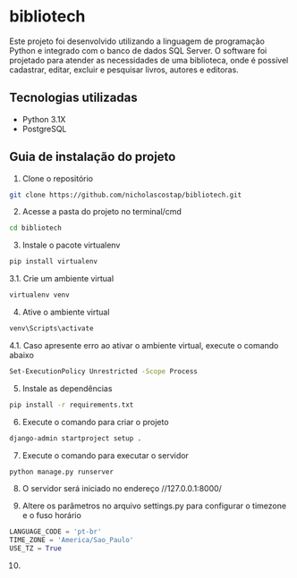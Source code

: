 # bibliotech

Este projeto foi desenvolvido utilizando a linguagem de programação Python
e integrado com o banco de dados SQL Server.
O software foi projetado para atender as necessidades de uma biblioteca,
onde é possível cadastrar, editar, excluir e pesquisar livros, autores e editoras.

## Tecnologias utilizadas
- Python 3.1X
- PostgreSQL

## Guia de instalação do projeto

1. Clone o repositório
```bash
git clone https://github.com/nicholascostap/bibliotech.git
```

2. Acesse a pasta do projeto no terminal/cmd
```bash
cd bibliotech
```

3. Instale o pacote virtualenv
```bash
pip install virtualenv
```

3.1. Crie um ambiente virtual
```bash
virtualenv venv
```

4. Ative o ambiente virtual
```bash
venv\Scripts\activate
```

4.1. Caso apresente erro ao ativar o ambiente virtual, execute o comando abaixo
```bash
Set-ExecutionPolicy Unrestricted -Scope Process
```

5. Instale as dependências
```bash
pip install -r requirements.txt
```

6. Execute o comando para criar o projeto
```bash
django-admin startproject setup .
```

7. Execute o comando para executar o servidor
```bash
python manage.py runserver
```

8. O servidor será iniciado no endereço //127.0.0.1:8000/

9. Altere os parâmetros no arquivo settings.py para configurar o timezone e o fuso horário
```python
LANGUAGE_CODE = 'pt-br'
TIME_ZONE = 'America/Sao_Paulo'
USE_TZ = True
```

10. 


